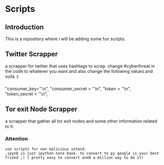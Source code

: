 # Scripts

## Introduction
   This is a repository where i will be adding some fun scripts.
   
## Twitter Scrapper
   a scrapper for twitter that uses hashtags to scrap. change #cyberthreat in the code to whatever you want and also change the following values and voila :)
###   
   "consumer_key=''\n",
    "consumer_secret = ''\n",
    "token = ''\n",
    "token_secret = ''\n",
   
## Tor exit Node Scrapper
   a scrapper that gather all tor exit nodes and some other information related to it.
   

### Attention
    use scripts for non malicious intend.
    .ipynb is just ipython note book. to convert to py google is your best friend ;) ( pretty easy to convert andd a million way to do it)
